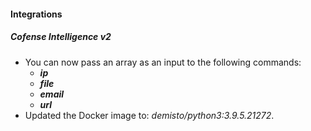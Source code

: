 
#### Integrations
##### Cofense Intelligence v2
- You can now pass an array as an input to the following commands:
    - ***ip***
    - ***file***
    - ***email***
    - ***url***
- Updated the Docker image to: *demisto/python3:3.9.5.21272*.